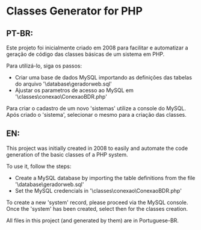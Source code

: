 # Classes Generator for PHP
## PT-BR:
Este projeto foi inicialmente criado em 2008 para facilitar e automatizar a geração de código das classes básicas de um sistema em PHP.

Para utilizá-lo, siga os passos:
* Criar uma base de dados MySQL importando as definições das tabelas do arquivo '\database\geradorweb.sql'
* Ajustar os parametros de acesso ao MySQL em '\classes\conexao\ConexaoBDR.php'

Para criar o cadastro de um novo 'sistemas' utilize a console do MySQL. Após criado o 'sistema', selecionar o mesmo para a criação das classes.

## EN:
This project was initially created in 2008 to easily and automate the code generation of the basic classes of a PHP system.

To use it, follow the steps:
* Create a MySQL database by importing the table definitions from the file '\database\geradorweb.sql'
* Set the MySQL credencials in '\classes\conexao\ConexaoBDR.php'

To create a new 'system' record, please proceed via the MySQL console. Once the 'system' has been created, select then for the classes creation.

All files in this project (and generated by them) are in Portuguese-BR.